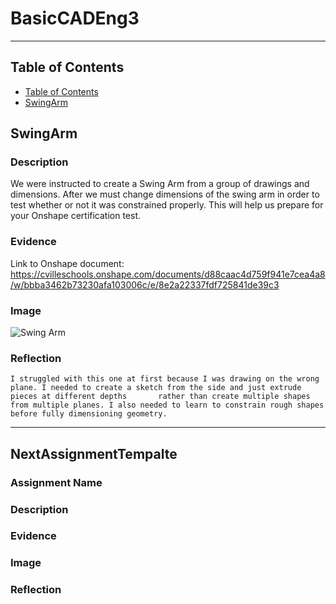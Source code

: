 # BasicCADEng3

---
## Table of Contents
* [Table of Contents](#Table-of-Contents)
* [SwingArm](#SwingArm)

## SwingArm

### Description
  We were instructed to create a Swing Arm from a group of drawings and dimensions. After we must change dimensions of the swing arm in order to test whether or not it was constrained properly. This will help us prepare for your Onshape certification test.
### Evidence
  Link to Onshape document:
  https://cvilleschools.onshape.com/documents/d88caac4d759f941e7cea4a8/w/bbba3462b73230afa103006c/e/8e2a22337fdf725841de39c3
### Image
  ![Swing Arm](https://user-images.githubusercontent.com/91289646/197609091-8bb3a64a-15cf-43cc-ba78-75564c65bb31.png)
### Reflection
    I struggled with this one at first because I was drawing on the wrong plane. I needed to create a sketch from the side and just extrude pieces at different depths       rather than create multiple shapes from multiple planes. I also needed to learn to constrain rough shapes before fully dimensioning geometry.
---
## NextAssignmentTempalte

### Assignment Name

### Description

### Evidence

### Image

### Reflection
